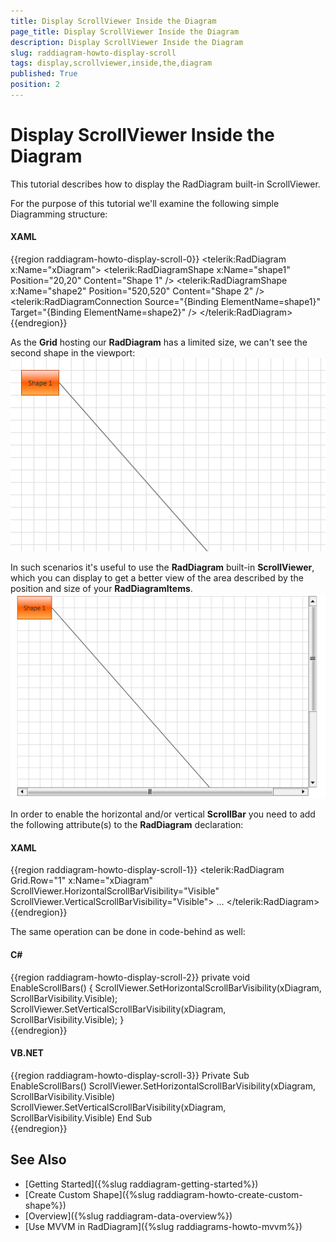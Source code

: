 ```yaml
---
title: Display ScrollViewer Inside the Diagram
page_title: Display ScrollViewer Inside the Diagram
description: Display ScrollViewer Inside the Diagram
slug: raddiagram-howto-display-scroll
tags: display,scrollviewer,inside,the,diagram
published: True
position: 2
---
```


# Display ScrollViewer Inside the Diagram

This tutorial describes how to display the RadDiagram built-in ScrollViewer.

For the purpose of this tutorial we'll examine the following simple Diagramming structure:

#### __XAML__
{{region raddiagram-howto-display-scroll-0}}
    <Grid Height="350" Width="525">
        <telerik:RadDiagram x:Name="xDiagram">
            <telerik:RadDiagramShape x:Name="shape1" Position="20,20" Content="Shape 1" />
            <telerik:RadDiagramShape x:Name="shape2" Position="520,520" Content="Shape 2" />
            <telerik:RadDiagramConnection Source="{Binding ElementName=shape1}"
                    Target="{Binding ElementName=shape2}" />
        </telerik:RadDiagram>
    </Grid>		  
{{endregion}}

As the __Grid__ hosting our __RadDiagram__ has a limited size, we can't see the second shape in the viewport:
![Rad Diagram How To Scroll No Scroll](images/RadDiagram_HowTo_Scroll_NoScroll.png)

In such scenarios it's useful to use the __RadDiagram__ built-in __ScrollViewer__, which you can display to get a better view of the area described by the position and size of your __RadDiagramItems__. 
![Rad Diagram How To Scroll Scroll](images/RadDiagram_HowTo_Scroll_Scroll.png)

In order to enable the horizontal and/or vertical __ScrollBar__ you need to add the following attribute(s) to the __RadDiagram__ declaration:		

#### __XAML__
{{region raddiagram-howto-display-scroll-1}}
    <telerik:RadDiagram Grid.Row="1" x:Name="xDiagram" 
                        ScrollViewer.HorizontalScrollBarVisibility="Visible" 
                        ScrollViewer.VerticalScrollBarVisibility="Visible">
      ...
    </telerik:RadDiagram>		  
{{endregion}}

The same operation can be done in code-behind as well:

#### __C#__
{{region raddiagram-howto-display-scroll-2}}
    private void EnableScrollBars()
    {
        ScrollViewer.SetHorizontalScrollBarVisibility(xDiagram, ScrollBarVisibility.Visible);
        ScrollViewer.SetVerticalScrollBarVisibility(xDiagram, ScrollBarVisibility.Visible);
    }		  
{{endregion}}
		  
#### __VB.NET__
{{region raddiagram-howto-display-scroll-3}}
    Private Sub EnableScrollBars()
        ScrollViewer.SetHorizontalScrollBarVisibility(xDiagram, ScrollBarVisibility.Visible)
        ScrollViewer.SetVerticalScrollBarVisibility(xDiagram, ScrollBarVisibility.Visible)
    End Sub		
{{endregion}}

## See Also
 * [Getting Started]({%slug raddiagram-getting-started%})
 * [Create Custom Shape]({%slug raddiagram-howto-create-custom-shape%})
 * [Overview]({%slug raddiagram-data-overview%})
 * [Use MVVM in RadDiagram]({%slug raddiagrams-howto-mvvm%})